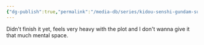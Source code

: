```yaml
---
{"dg-publish":true,"permalink":"/media-db/series/kidou-senshi-gundam-suisei-no-majo-season-2-2023/","title":"Kidou Senshi Gundam: Suisei no Majo Season 2","tags":["mediaDB/tv/series"]}
---
```


Didn't finish it yet, feels very heavy with the plot and I don't wanna give it that much mental space.